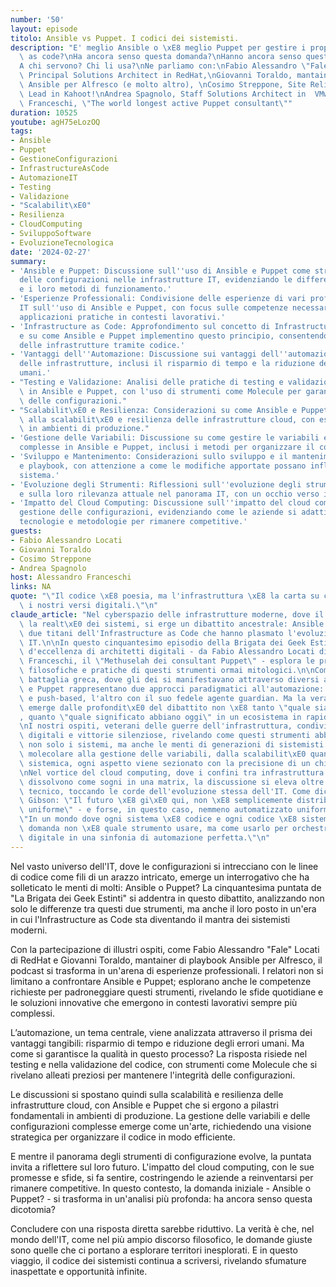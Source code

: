 ```yaml
---
number: '50'
layout: episode
titolo: Ansible vs Puppet. I codici dei sistemisti.
description: "E' meglio Ansible o \xE8 meglio Puppet per gestire i propri sistemi\
  \ as code?\nHa ancora senso questa domanda?\nHanno ancora senso questi strumenti?\n\
  A chi servono? Chi li usa?\nNe parliamo con:\nFabio Alessandro \"Fale\" Locati,\
  \ Principal Solutions Architect in RedHat,\nGiovanni Toraldo, mantainer playbook\
  \ Ansible per Alfresco (e molto altro), \nCosimo Streppone, Site Reliability Engineering\
  \ Lead in Kahoot!\nAndrea Spagnolo, Staff Solutions Architect in  VMware,\nAlessandro\
  \ Franceschi, \"The world longest active Puppet consultant\""
duration: 10525
youtube: agH75eLozOQ
tags:
- Ansible
- Puppet
- GestioneConfigurazioni
- InfrastructureAsCode
- AutomazioneIT
- Testing
- Validazione
- "Scalabilit\xE0"
- Resilienza
- CloudComputing
- SviluppoSoftware
- EvoluzioneTecnologica
date: '2024-02-27'
summary:
- 'Ansible e Puppet: Discussione sull''uso di Ansible e Puppet come strumenti di gestione
  delle configurazioni nelle infrastrutture IT, evidenziando le differenze tra i due
  e i loro metodi di funzionamento.'
- 'Esperienze Professionali: Condivisione delle esperienze di vari professionisti
  IT sull''uso di Ansible e Puppet, con focus sulle competenze necessarie e sulle
  applicazioni pratiche in contesti lavorativi.'
- 'Infrastructure as Code: Approfondimento sul concetto di Infrastructure as Code
  e su come Ansible e Puppet implementino questo principio, consentendo la gestione
  delle infrastrutture tramite codice.'
- 'Vantaggi dell''Automazione: Discussione sui vantaggi dell''automazione nella gestione
  delle infrastrutture, inclusi il risparmio di tempo e la riduzione degli errori
  umani.'
- "Testing e Validazione: Analisi delle pratiche di testing e validazione del codice\
  \ in Ansible e Puppet, con l'uso di strumenti come Molecule per garantire la qualit\xE0\
  \ delle configurazioni."
- "Scalabilit\xE0 e Resilienza: Considerazioni su come Ansible e Puppet contribuiscano\
  \ alla scalabilit\xE0 e resilienza delle infrastrutture cloud, con esempi di utilizzo\
  \ in ambienti di produzione."
- 'Gestione delle Variabili: Discussione su come gestire le variabili e le configurazioni
  complesse in Ansible e Puppet, inclusi i metodi per organizzare il codice e la configurazione.'
- 'Sviluppo e Mantenimento: Considerazioni sullo sviluppo e il mantenimento di moduli
  e playbook, con attenzione a come le modifiche apportate possano influenzare l''intero
  sistema.'
- 'Evoluzione degli Strumenti: Riflessioni sull''evoluzione degli strumenti di configurazione
  e sulla loro rilevanza attuale nel panorama IT, con un occhio verso il futuro.'
- 'Impatto del Cloud Computing: Discussione sull''impatto del cloud computing sulla
  gestione delle configurazioni, evidenziando come le aziende si adattino a nuove
  tecnologie e metodologie per rimanere competitive.'
guests:
- Fabio Alessandro Locati
- Giovanni Toraldo
- Cosimo Streppone
- Andrea Spagnolo
host: Alessandro Franceschi
links: NA
quote: "\"Il codice \xE8 poesia, ma l'infrastruttura \xE8 la carta su cui scriviamo\
  \ i nostri versi digitali.\"\n"
claude_article: "Nel cyberspazio delle infrastrutture moderne, dove il codice plasma\
  \ la realt\xE0 dei sistemi, si erge un dibattito ancestrale: Ansible contro Puppet,\
  \ due titani dell'Infrastructure as Code che hanno plasmato l'evoluzione dell'automazione\
  \ IT.\n\nIn questo cinquantesimo episodio della Brigata dei Geek Estinti, un parterre\
  \ d'eccellenza di architetti digitali - da Fabio Alessandro Locati di RedHat a Alessandro\
  \ Franceschi, il \"Methuselah dei consultant Puppet\" - esplora le profondit\xE0\
  \ filosofiche e pratiche di questi strumenti ormai mitologici.\n\nCome in un'antica\
  \ battaglia greca, dove gli dei si manifestavano attraverso diversi avatar, Ansible\
  \ e Puppet rappresentano due approcci paradigmatici all'automazione: l'uno agentless\
  \ e push-based, l'altro con il suo fedele agente guardian. Ma la vera domanda che\
  \ emerge dalle profondit\xE0 del dibattito non \xE8 tanto \"quale sia migliore\"\
  , quanto \"quale significato abbiano oggi\" in un ecosistema in rapida evoluzione.\n\
  \nI nostri ospiti, veterani delle guerre dell'infrastruttura, condividono cicatrici\
  \ digitali e vittorie silenziose, rivelando come questi strumenti abbiano plasmato\
  \ non solo i sistemi, ma anche le menti di generazioni di sistemisti. Dal testing\
  \ molecolare alla gestione delle variabili, dalla scalabilit\xE0 quantica alla resilienza\
  \ sistemica, ogni aspetto viene sezionato con la precisione di un chirurgo digitale.\n\
  \nNel vortice del cloud computing, dove i confini tra infrastruttura e codice si\
  \ dissolvono come sogni in una matrix, la discussione si eleva oltre il mero confronto\
  \ tecnico, toccando le corde dell'evoluzione stessa dell'IT. Come diceva William\
  \ Gibson: \"Il futuro \xE8 gi\xE0 qui, non \xE8 semplicemente distribuito in modo\
  \ uniforme\" - e forse, in questo caso, nemmeno automatizzato uniformemente.\n\n\
  \"In un mondo dove ogni sistema \xE8 codice e ogni codice \xE8 sistema, la vera\
  \ domanda non \xE8 quale strumento usare, ma come usarlo per orchestrare il caos\
  \ digitale in una sinfonia di automazione perfetta.\"\n"
---
```

Nel vasto universo dell'IT, dove le configurazioni si intrecciano con le linee di codice come fili di un arazzo intricato, emerge un interrogativo che ha solleticato le menti di molti: Ansible o Puppet? La cinquantesima puntata de "La Brigata dei Geek Estinti" si addentra in questo dibattito, analizzando non solo le differenze tra questi due strumenti, ma anche il loro posto in un'era in cui l'Infrastructure as Code sta diventando il mantra dei sistemisti moderni.

Con la partecipazione di illustri ospiti, come Fabio Alessandro "Fale" Locati di RedHat e Giovanni Toraldo, mantainer di playbook Ansible per Alfresco, il podcast si trasforma in un'arena di esperienze professionali. I relatori non si limitano a confrontare Ansible e Puppet; esplorano anche le competenze richieste per padroneggiare questi strumenti, rivelando le sfide quotidiane e le soluzioni innovative che emergono in contesti lavorativi sempre più complessi.

L’automazione, un tema centrale, viene analizzata attraverso il prisma dei vantaggi tangibili: risparmio di tempo e riduzione degli errori umani. Ma come si garantisce la qualità in questo processo? La risposta risiede nel testing e nella validazione del codice, con strumenti come Molecule che si rivelano alleati preziosi per mantenere l'integrità delle configurazioni.

Le discussioni si spostano quindi sulla scalabilità e resilienza delle infrastrutture cloud, con Ansible e Puppet che si ergono a pilastri fondamentali in ambienti di produzione. La gestione delle variabili e delle configurazioni complesse emerge come un'arte, richiedendo una visione strategica per organizzare il codice in modo efficiente.

E mentre il panorama degli strumenti di configurazione evolve, la puntata invita a riflettere sul loro futuro. L'impatto del cloud computing, con le sue promesse e sfide, si fa sentire, costringendo le aziende a reinventarsi per rimanere competitive. In questo contesto, la domanda iniziale - Ansible o Puppet? - si trasforma in un'analisi più profonda: ha ancora senso questa dicotomia?

Concludere con una risposta diretta sarebbe riduttivo. La verità è che, nel mondo dell'IT, come nel più ampio discorso filosofico, le domande giuste sono quelle che ci portano a esplorare territori inesplorati. E in questo viaggio, il codice dei sistemisti continua a scriversi, rivelando sfumature inaspettate e opportunità infinite.
